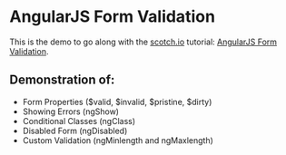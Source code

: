 # AngularJS Form Validation

This is the demo to go along with the [scotch.io](http://scotch.io) tutorial: [AngularJS Form Validation](http://scotch.io/tutorials/javascript/angularjs-form-validation).

## Demonstration of:

- Form Properties ($valid, $invalid, $pristine, $dirty)
- Showing Errors (ngShow)
- Conditional Classes (ngClass)
- Disabled Form (ngDisabled)
- Custom Validation (ngMinlength and ngMaxlength)